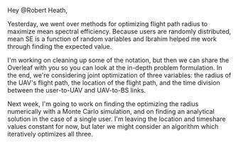 Hey @Robert Heath,

Yesterday, we went over methods for optimizing flight path radius to maximize mean spectral efficiency. Because users are randomly distributed, mean SE is a function of random variables and Ibrahim helped me work through finding the expected value.

I'm working on cleaning up some of the notation, but then we can share the Overleaf with you so you can look at the in-depth problem formulation. In the end, we're considering joint optimization of three variables: the radius of the UAV's flight path, the location of the flight path, and the time division between the user-to-UAV and UAV-to-BS links.

Next week, I'm going to work on finding the optimizing the radius numerically with a Monte Carlo simulation, and on finding an analytical solution in the case of a single user. I'm leaving the location and timeshare values constant for now, but later we might consider an algorithm which iteratively optimizes all three.
